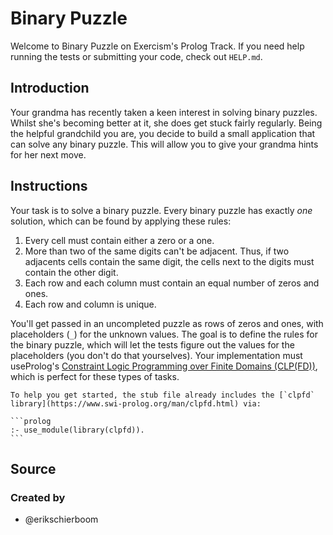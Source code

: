 # Binary Puzzle

Welcome to Binary Puzzle on Exercism's Prolog Track.
If you need help running the tests or submitting your code, check out `HELP.md`.

## Introduction

Your grandma has recently taken a keen interest in solving binary puzzles.
Whilst she's becoming better at it, she does get stuck fairly regularly.
Being the helpful grandchild you are, you decide to build a small application that can solve any binary puzzle.
This will allow you to give your grandma hints for her next move.

## Instructions

Your task is to solve a binary puzzle.
Every binary puzzle has exactly _one_ solution, which can be found by applying these rules:

1. Every cell must contain either a zero or a one.
2. More than two of the same digits can't be adjacent. Thus, if two adjacents cells contain the same digit, the cells next to the digits must contain the other digit.
3. Each row and each column must contain an equal number of zeros and ones.
4. Each row and column is unique.

You'll get passed in an uncompleted puzzle as rows of zeros and ones, with placeholders (`_`) for the unknown values.
The goal is to define the rules for the binary puzzle, which will let the tests figure out the values for the placeholders (you don't do that yourselves).
Your implementation must useProlog's [Constraint Logic Programming over Finite Domains (CLP(FD))](https://www.swi-prolog.org/man/clpfd.html), which is perfect for these types of tasks.

````exercism/note
To help you get started, the stub file already includes the [`clpfd` library](https://www.swi-prolog.org/man/clpfd.html) via:

```prolog
:- use_module(library(clpfd)).
```
````

## Source

### Created by

- @erikschierboom